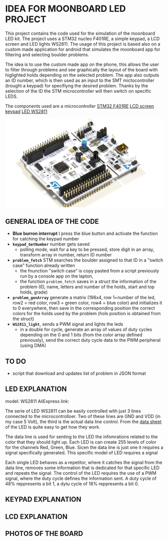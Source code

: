 # IDEA FOR MOONBOARD LED PROJECT

This project contains the code used for the simulation of the moonboard LED kit. The project uses a STM32 nucleo F401RE, a simple keypad, a LCD screen and LED lights WS2811. The usage of this project is based also on a custom made application for android that simulates the moonboard app for filtering and selecting boulder problems. 

The idea is to use the custom made app on the phone, this allows the user to filter through problems and see graphically the layout of the board with higlighted holds depending on the selected problem. The app also outputs an ID number, which is then used as an input to the SMT mictocontroller (trought a keypad) for specifiyng the desired problem. Thanks by the selection of the ID the STM microcontroller will then switch on specific LEDS.

The components used are a microcontroller [STM32 F401RE](https://www.amazon.com/Matrix-Membrane-Switch-Keyboard-Arduino/dp/B07THCLGCZ/ref=sr_1_3?dchild=1&keywords=keypad+arduino&qid=1620036372&sr=8-3) [LCD screen]() [keypad]() [LED WS2811]()

![name-of-you-image](https://github.com/AlessandroAvi/Moonboard_LED_DIY/blob/main/Img/STMF401RE.jpg)





## GENERAL IDEA OF THE CODE

- **Blue burron interrupt** I press the blue button and activate the function for catching the keypad number
- **`keypad_GetNumber`** number gets saved
  - polling mode, wait for a key to be pressed, store digit in an array, transform array in number, return ID number
- **`problem_fetch`** STM searches the boulder assigned to that ID in a "switch case" function already written 
  - the fnunction "switch case" is copy pasted from a script previously run by a console app on the lapton, 
  - the function `problem_fetch` saves in a struct the information of the problem (ID, name, letters and number of the holds, start and top holds, grade)
- **`problem_genArray`** generate a matrix (198x4, row 1=number of the led, row2 = red color, row3 = green color, row4 = blue color) and initializes it to 0 everywhere, then save in the corresponding position the correct colors for the holds used by the problem (hols position is obtained from the struct)
- **`WS2811_light`**, sends a PWM signal and lights the leds
  - in a double for cycle, generate an array of values of duty cycles depending on the 0 and 1 bits (from the color array defined previously), send the correct duty cycle data to the PWM peripheral (using DMA)

 



## TO DO

- script that download and updates list of problem in JSON format

## LED EXPLANATION

model: WS2811
AliExpress link: 

The serie of LED WS2811 can be easily controlled with just 3 lines connected to the microcontrolloer. Two of these lines are GND and VDD (in my case 5 Volt), the third is the actual data line control. From the [data sheet](https://www.alldatasheet.com/datasheet-pdf/pdf/1132633/WORLDSEMI/WS2811.html) of the LED is quite easy to get how they work. 

The data line is used for senting to the LED the infomrations related to the color that they should light up. Each LED is can create 255 levels of color for the channels Red, Green, Blue. Sicen the data line is just one it requires a signal specifically generated. This specific model of LED requires a signal

Each single LED behaves as a repetitor, where it catches the signal from the data line, removes some information that is dedicated for that specific LED and repeats the signal. The control of the LED requires the use of a PWM signal, where the duty cycle defines the information sent. A duty cycle of 48% reppresents a bit 1, a dytu cycle of 18% reppresents a bit 0. 

## KEYPAD EXPLANATION

## LCD EXPLANATION



## PHOTOS OF THE BOARD



